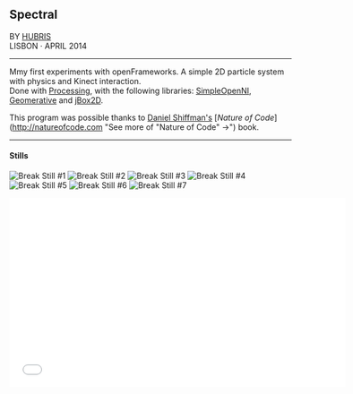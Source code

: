 ## Spectral

BY [HUBRIS](http://cargocollective.com/hubris "See more of Hubris ->")  
LISBON · APRIL 2014 

--- 
  

Mmy first experiments with openFrameworks. A simple 2D particle system with physics and Kinect interaction.  
Done with [Processing](http://www.processing.org "See more of Processing ->"), with the following libraries: [SimpleOpenNI](https://code.google.com/p/simple-openni/ "See more of SimpleOpenNI ->"), [Geomerative](http://www.ricardmarxer.com/geomerative/ "See more of Geomerative ->") and [jBox2D](https://github.com/shiffman/Box2D-for-Processing "See more of jBox2D ->").  

This program was possible thanks to [Daniel Shiffman's](http://www.shiffman.net "See more of Daniel Shiffman ->") [*Nature of Code*](http://natureofcode.com "See more of "Nature of Code" ->") book.  

---
  
  
#### Stills
![Break Still #1](https://farm6.staticflickr.com/5587/14706770354_b9c3137d3b_o.png)
![Break Still #2](https://farm4.staticflickr.com/3904/14706770344_5e27a14220_o.png)
![Break Still #3](https://farm3.staticflickr.com/2918/14708877122_5278619331_o.png)
![Break Still #4](https://farm4.staticflickr.com/3866/14709165295_8b5a45f0c2_o.png)
![Break Still #5](https://farm4.staticflickr.com/3848/14706770164_fcbaa3a758_o.png)
![Break Still #6](https://farm4.staticflickr.com/3850/14729034573_db52ab1b98_o.png)
![Break Still #7](https://farm6.staticflickr.com/5573/14729034453_0c43a62931_o.png)

<iframe src="//player.vimeo.com/video/93052927?portrait=0&amp;color=ffffff" width="600" height="338" frameborder="0" webkitallowfullscreen mozallowfullscreen allowfullscreen></iframe>
